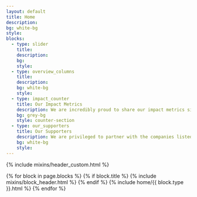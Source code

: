 ```yaml
---
layout: default
title: Home
description:
bg: white-bg
style:
blocks:
  - type: slider
    title:
    description:
    bg:
    style:
  - type: overview_columns
    title:
    description:
    bg: white-bg
    style:
  - type: impact_counter
    title: Our Impact Metrics
    description: We are incredibly proud to share our impact metrics since our founding in 2013.
    bg: grey-bg
    style: counter-section
  - type: our_supporters
    title: Our Supporters
    description: We are privileged to partner with the companies listed below, that trust us and believe in our mission.
    bg: white-bg
    style:
---
```


{% include mixins/header_custom.html %}
<main>
  {% for block in page.blocks %}
    {% if block.title %}
    {% include mixins/block_header.html %}
    {% endif %}
    {% include home/{{ block.type }}.html %}
  {% endfor %}
</main>
